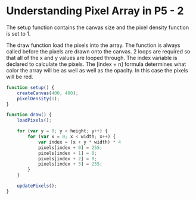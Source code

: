 # Understanding Pixel Array in P5 - 2


The setup function contains the canvas size and the pixel density function is set to 1. 

The draw function load the pixels into the array. The function is always called before the pixels are drawn onto the canvas. 2 loops are required so that all of the x and y values are looped through. The index variable is declared to calculate the pixels. The [index + n] formula determines what color the array will be as well as well as the opacity. In this case the pixels will be red. 
```js
function setup() {
	createCanvas(400, 400);
	pixelDensity(1);
}

function draw() {
	loadPixels();

	for (var y = 0; y < height; y++) {
		for (var x = 0; x < width; x++) {
			var index = (x + y * width) * 4
			pixels[index + 0] = 255;
			pixels[index + 1] = 0;
			pixels[index + 2] = 0;
			pixels[index + 3] = 255;	
		}
	}

	updatePixels();
}
```